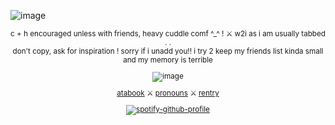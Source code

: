 ![image](https://github.com/user-attachments/assets/7571aa93-071f-4ecd-9bea-4e47957ef28c)
<div align="center">
<sub> c + h encouraged unless with friends, heavy cuddle comf ^_^ ! ⚔︎ w2i as i am usually tabbed . .
<div align="center">
don't copy, ask for inspiration !
sorry if i unadd you!! i try 2 keep my friends list kinda small and my memory is terrible

![image](https://github.com/user-attachments/assets/9c2b4297-e1ae-449c-bfb5-58cc68a9a260)

<div align="center">

[atabook](https://allmightyaxle.atabook.org) ⚔︎ [pronouns](https://pronouns.cc/@allmightyaxle) ⚔︎ [rentry](https://rentry.co/funfunforest)

[![spotify-github-profile](https://spotify-github-profile.kittinanx.com/api/view?uid=jzzgyjq9f3dlctzw2l2x58w3v&cover_image=true&theme=natemoo-re&show_offline=false&background_color=dcaddc&interchange=false&bar_color=f2e9f1&bar_color_cover=false)](https://github.com/kittinan/spotify-github-profile)
